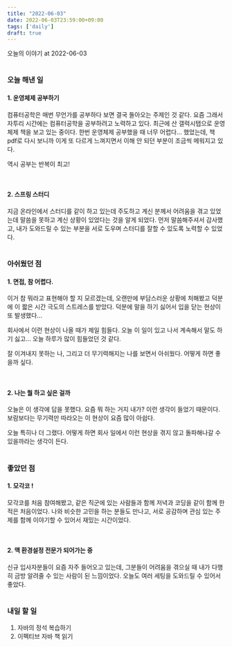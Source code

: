 ```yaml
---
title: "2022-06-03"
date: 2022-06-03T23:59:00+09:00
tags: ['daily']
draft: true
---
```

오늘의 이야기 at 2022-06-03
<!--more--> 

#
### 오늘 해낸 일
#### 1. 운영체제 공부하기
컴퓨터공학은 매번 무언가를 공부하다 보면 결국 돌아오는 주제인 것 같다. 
요즘 그래서 자투리 시간에는 컴퓨터공학을 공부하려고 노력하고 있다. 
최근에 산 갤럭시탭으로 운영체제 책을 보고 있는 중이다. 
한번 운영체제 공부했을 때 너무 어렵다... 했었는데, 책 pdf로 다시 보니까 이게 또 다르게 느껴지면서 이해 안 되던 부분이 조금씩 메워지고 있다. 

역시 공부는 반복이 최고!

<br/>

#### 2. 스프링 스터디
지금 온라인에서 스터디를 같이 하고 있는데 주도하고 계신 분께서 어려움을 겪고 있었는데 말씀을 못하고 계신 상황이 있었다는 것을 알게 되었다. 
먼저 말씀해주셔서 감사했고, 내가 도와드릴 수 있는 부분을 서로 도우며 스터디를 잘할 수 있도록 노력할 수 있었다.


#
### 아쉬웠던 점
#### 1. 면접, 참 어렵다.
이거 참 뭐라고 표현해야 할 지 모르겠는데, 오랜만에 부담스러운 상황에 처해봤고 덕분에 이 짧은 시간 극도의 스트레스를 받았다. 
덕분에 말을 하기 싫어서 입을 닫는 현상이 또 발생했다... 

회사에서 이런 현상이 나올 때가 제일 힘들다. 
오늘 이 일이 있고 나서 계속해서 말도 하기 싫고... 
오늘 하루가 많이 힘들었던 것 같다.

잘 이겨내지 못하는 나, 그리고 더 무기력해지는 나를 보면서 아쉬웠다. 
어떻게 하면 좋을까 싶다.

<br/>

#### 2. 나는 뭘 하고 싶은 걸까
오늘은 이 생각에 답을 못했다. 
요즘 뭐 하는 거지 내가? 이런 생각이 들었기 때문이다. 
보람보다는 무기력만 따라오는 이 현상이 요즘 많이 아쉽다. 

오늘 특히나 더 그랬다. 
어떻게 하면 회사 일에서 이런 현상을 겪지 않고 돌파해나갈 수 있을까라는 생각이 든다.


#
### 좋았던 점
#### 1. 모각코 !
모각코를 처음 참여해봤고, 같은 직군에 있는 사람들과 함께 저녁과 코딩을 같이 함께 한 적은 처음이었다. 
나와 비슷한 고민을 하는 분들도 만나고, 서로 공감하며 관심 있는 주제를 함께 이야기할 수 있어서 재밌는 시간이었다.

<br/>

#### 2. 맥 환경설정 전문가 되어가는 중
신규 입사자분들이 요즘 자주 들어오고 있는데, 그분들이 어려움을 겪으실 때 내가 다행히 금방 알려줄 수 있는 사람이 된 느낌이었다. 
오늘도 여러 세팅을 도와드릴 수 있어서 좋았다.


#
### 내일 할 일
1. 자바의 정석 복습하기
2. 이펙티브 자바 책 읽기